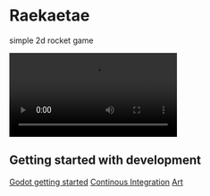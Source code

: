 # Raekaetae

simple 2d rocket game

![video](https://github.com/paul-asvb/raekaetae/blob/master/docs/media/demo_0.1.webm?raw=true)

## Getting started with development

[Godot getting started](https://docs.godotengine.org/en/stable/getting_started/step_by_step/index.html)
[Continous Integration](https://github.com/paul-asvb/raekaetae/blob/master/docs/ci.md)
[Art](https://github.com/paul-asvb/raekaetae/blob/master/docs/art.md)
